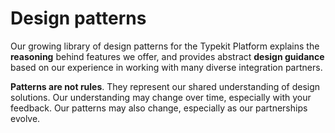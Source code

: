 # Design patterns

Our growing library of design patterns for the Typekit Platform explains the **reasoning** behind features we offer, and provides abstract **design guidance** based on our experience in working with many diverse integration partners.

**Patterns are not rules**. They represent our shared understanding of design solutions. Our understanding may change over time, especially with your feedback. Our patterns may also change, especially as our partnerships evolve.
